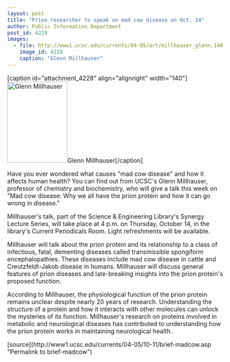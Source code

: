 ```yaml
---
layout: post
title: "Prion researcher to speak on mad cow disease on Oct. 14"
author: Public Information Department
post_id: 4229
images:
  - file: http://www1.ucsc.edu/currents/04-05/art/millhauser_glenn.140.jpg
    image_id: 4228
    caption: "Glenn Millhauser"
---
```


[caption id="attachment_4228" align="alignright" width="140"]<a href="http://localhost/mysite/wp-content/uploads/2004/10/millhauser_glenn.140.jpg"><img class="size-full wp-image-4228" src="http://localhost/mysite/wp-content/uploads/2004/10/millhauser_glenn.140.jpg" alt="Glenn Millhauser" width="140" height="188" /></a>Glenn Millhauser[/caption]
<a name="content" id="content"></a>
<p>
  Have you ever wondered what causes "mad cow disease" and how it affects human health? You can find out from UCSC's Glenn Millhauser, professor of chemistry and biochemistry, who will give a talk this week on "Mad cow disease: Why we all have the prion protein and how it can go wrong in disease."
</p>
<p>
  Millhauser's talk, part of the Science &amp; Engineering Library's Synergy Lecture Series, will take place at 4 p.m. on Thursday, October 14, in the library's Current Periodicals Room. Light refreshments will be available.
</p>
<p>
  Millhauser will talk about the prion protein and its relationship to a class of infectious, fatal, dementing diseases called transmissible spongiform encephalopathies. These diseases include mad cow disease in cattle and Creutzfeldt-Jakob disease in humans. Millhauser will discuss general features of prion diseases and late-breaking insights into the prion protein's proposed function.
</p>
<p>
  According to Millhauser, the physiological function of the prion protein remains unclear despite nearly 20 years of research. Understanding the structure of a protein and how it interacts with other molecules can unlock the mysteries of its function. Millhauser's research on proteins involved in metabolic and neurological diseases has contributed to understanding how the prion protein works in maintaining neurological health.
</p>
[source](http://www1.ucsc.edu/currents/04-05/10-11/brief-madcow.asp "Permalink to brief-madcow")
